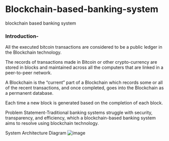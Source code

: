 # Blockchain-based-banking-system
blockchain based banking system
<h3>Introduction-</h3>
All the executed bitcoin transactions are considered to be a public ledger in the Blockchain technology. 

The records of transactions made in Bitcoin or other crypto-currency are stored in blocks and maintained across all the computers that are linked in a peer-to-peer network. 

A Blockchain is the “current” part of a Blockchain which records some or all of the recent transactions, and once completed, goes into the Blockchain as a permanent database. 

Each time a new block is generated based on the completion of each block. 



Problem Statement-Traditional banking systems struggle with security, transparency, and efficiency, which a blockchain-based  banking system aims to resolve using blockchain technology.


System Architecture Diagram
![image](https://github.com/user-attachments/assets/9d9e4ee6-37ff-48f2-a57f-b0bce67d2efb)


